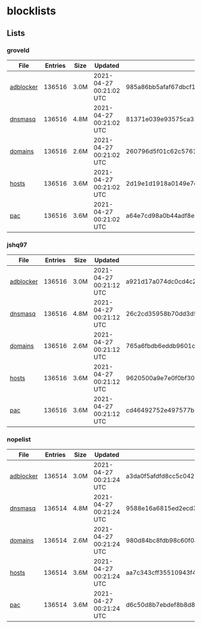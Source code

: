 # blocklists

## Lists

### groveld

|File|Entries|Size|Updated|Hash|
|-|-|-|-|-|
|[adblocker](https://raw.githubusercontent.com/groveld/blocklists/lists/groveld/adblocker.txt)|136516|3.0M|2021-04-27 00:21:02 UTC|985a86bb5afaf67dbcf10b01fa208515012913e2d40cff2fa3a7e8945d0fe3b5|
|[dnsmasq](https://raw.githubusercontent.com/groveld/blocklists/lists/groveld/dnsmasq.txt)|136516|4.8M|2021-04-27 00:21:02 UTC|81371e039e93575ca31c89cdef762ff816eb4540f2336a240f946ea31a716acf|
|[domains](https://raw.githubusercontent.com/groveld/blocklists/lists/groveld/domains.txt)|136516|2.6M|2021-04-27 00:21:02 UTC|260796d5f01c62c5761dce1d2f6b3126a8988dd85804ee5491fd39f1201b58f6|
|[hosts](https://raw.githubusercontent.com/groveld/blocklists/lists/groveld/hosts.txt)|136516|3.6M|2021-04-27 00:21:02 UTC|2d19e1d1918a0149e7c8aa71127ac91f2e24f2078484343488143417ba0963e3|
|[pac](https://raw.githubusercontent.com/groveld/blocklists/lists/groveld/pac.txt)|136516|3.6M|2021-04-27 00:21:02 UTC|a64e7cd98a0b44adf8ec00e8690b9093ff945bfae037fc4e2181dc8c477c3299|

### jshq97

|File|Entries|Size|Updated|Hash|
|-|-|-|-|-|
|[adblocker](https://raw.githubusercontent.com/groveld/blocklists/lists/jshq97/adblocker.txt)|136516|3.0M|2021-04-27 00:21:12 UTC|a921d17a074dc0cd4c28196ddce102212154b87006649d1347e150d7faca2085|
|[dnsmasq](https://raw.githubusercontent.com/groveld/blocklists/lists/jshq97/dnsmasq.txt)|136516|4.8M|2021-04-27 00:21:12 UTC|26c2cd35958b70dd3d5138be70ff646ad2ce681ed34a0e13d5e8634808c94abb|
|[domains](https://raw.githubusercontent.com/groveld/blocklists/lists/jshq97/domains.txt)|136516|2.6M|2021-04-27 00:21:12 UTC|765a6fbdb6eddb9601c1d9971b4ea66c9e5c3decbc5146dd611b222465a13fa0|
|[hosts](https://raw.githubusercontent.com/groveld/blocklists/lists/jshq97/hosts.txt)|136516|3.6M|2021-04-27 00:21:12 UTC|9620500a9e7e0f0bf300ee2f37678c5a18cdfed8d57b817e8dc6de8a5b13d53b|
|[pac](https://raw.githubusercontent.com/groveld/blocklists/lists/jshq97/pac.txt)|136516|3.6M|2021-04-27 00:21:12 UTC|cd46492752e497577b7dbe820877917a1db31bbc615689ac26c778872845f8aa|

### nopelist

|File|Entries|Size|Updated|Hash|
|-|-|-|-|-|
|[adblocker](https://raw.githubusercontent.com/groveld/blocklists/lists/nopelist/adblocker.txt)|136514|3.0M|2021-04-27 00:21:24 UTC|a3da0f5afdfd8cc5c042bd05b0a96ad4637737043473f1f4ae4cdb504f927e26|
|[dnsmasq](https://raw.githubusercontent.com/groveld/blocklists/lists/nopelist/dnsmasq.txt)|136514|4.8M|2021-04-27 00:21:24 UTC|9588e16a6815ed2ecd3e6fbbb0422eeb317a22c42fb4c22fe66483fac0df77d9|
|[domains](https://raw.githubusercontent.com/groveld/blocklists/lists/nopelist/domains.txt)|136514|2.6M|2021-04-27 00:21:24 UTC|980d84bc8fdb98c60f0abc18ee338e27b39b7c16d2cd06987a00d217ba511e14|
|[hosts](https://raw.githubusercontent.com/groveld/blocklists/lists/nopelist/hosts.txt)|136514|3.6M|2021-04-27 00:21:24 UTC|aa7c343cff35510943f4fd21f7325e3a08a1de18bfa87558f08a798b4863b20c|
|[pac](https://raw.githubusercontent.com/groveld/blocklists/lists/nopelist/pac.txt)|136514|3.6M|2021-04-27 00:21:24 UTC|d6c50d8b7ebdef8b8d893838ffdf214dbc3d945664dd79e1f786f796fe4a7e06|
